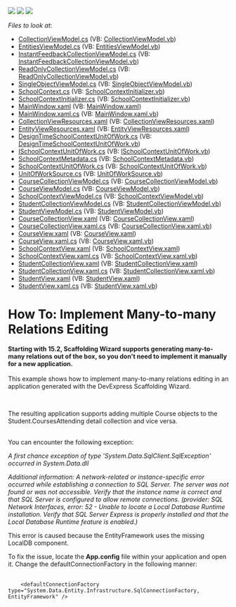 <!-- default badges list -->
![](https://img.shields.io/endpoint?url=https://codecentral.devexpress.com/api/v1/VersionRange/128658957/16.2.3%2B)
[![](https://img.shields.io/badge/Open_in_DevExpress_Support_Center-FF7200?style=flat-square&logo=DevExpress&logoColor=white)](https://supportcenter.devexpress.com/ticket/details/T141250)
[![](https://img.shields.io/badge/📖_How_to_use_DevExpress_Examples-e9f6fc?style=flat-square)](https://docs.devexpress.com/GeneralInformation/403183)
<!-- default badges end -->
<!-- default file list -->
*Files to look at*:

* [CollectionViewModel.cs](./CS/Scaffolding.ManyToMany/Common/CollectionViewModel.cs) (VB: [CollectionViewModel.vb](./VB/Scaffolding.ManyToMany/Common/CollectionViewModel.vb))
* [EntitiesViewModel.cs](./CS/Scaffolding.ManyToMany/Common/EntitiesViewModel.cs) (VB: [EntitiesViewModel.vb](./VB/Scaffolding.ManyToMany/Common/EntitiesViewModel.vb))
* [InstantFeedbackCollectionViewModel.cs](./CS/Scaffolding.ManyToMany/Common/InstantFeedbackCollectionViewModel.cs) (VB: [InstantFeedbackCollectionViewModel.vb](./VB/Scaffolding.ManyToMany/Common/InstantFeedbackCollectionViewModel.vb))
* [ReadOnlyCollectionViewModel.cs](./CS/Scaffolding.ManyToMany/Common/ReadOnlyCollectionViewModel.cs) (VB: [ReadOnlyCollectionViewModel.vb](./VB/Scaffolding.ManyToMany/Common/ReadOnlyCollectionViewModel.vb))
* [SingleObjectViewModel.cs](./CS/Scaffolding.ManyToMany/Common/SingleObjectViewModel.cs) (VB: [SingleObjectViewModel.vb](./VB/Scaffolding.ManyToMany/Common/SingleObjectViewModel.vb))
* [SchoolContext.cs](./CS/Scaffolding.ManyToMany/Data/SchoolContext.cs) (VB: [SchoolContextInitializer.vb](./VB/Scaffolding.ManyToMany/Data/SchoolContextInitializer.vb))
* [SchoolContextInitializer.cs](./CS/Scaffolding.ManyToMany/Data/SchoolContextInitializer.cs) (VB: [SchoolContextInitializer.vb](./VB/Scaffolding.ManyToMany/Data/SchoolContextInitializer.vb))
* [MainWindow.xaml](./CS/Scaffolding.ManyToMany/MainWindow.xaml) (VB: [MainWindow.xaml](./VB/Scaffolding.ManyToMany/MainWindow.xaml))
* [MainWindow.xaml.cs](./CS/Scaffolding.ManyToMany/MainWindow.xaml.cs) (VB: [MainWindow.xaml.vb](./VB/Scaffolding.ManyToMany/MainWindow.xaml.vb))
* [CollectionViewResources.xaml](./CS/Scaffolding.ManyToMany/Resources/CollectionViewResources.xaml) (VB: [CollectionViewResources.xaml](./VB/Scaffolding.ManyToMany/Resources/CollectionViewResources.xaml))
* [EntityViewResources.xaml](./CS/Scaffolding.ManyToMany/Resources/EntityViewResources.xaml) (VB: [EntityViewResources.xaml](./VB/Scaffolding.ManyToMany/Resources/EntityViewResources.xaml))
* [DesignTimeSchoolContextUnitOfWork.cs](./CS/Scaffolding.ManyToMany/SchoolContextDataModel/DesignTimeSchoolContextUnitOfWork.cs) (VB: [DesignTimeSchoolContextUnitOfWork.vb](./VB/Scaffolding.ManyToMany/SchoolContextDataModel/DesignTimeSchoolContextUnitOfWork.vb))
* [ISchoolContextUnitOfWork.cs](./CS/Scaffolding.ManyToMany/SchoolContextDataModel/ISchoolContextUnitOfWork.cs) (VB: [ISchoolContextUnitOfWork.vb](./VB/Scaffolding.ManyToMany/SchoolContextDataModel/ISchoolContextUnitOfWork.vb))
* [SchoolContextMetadata.cs](./CS/Scaffolding.ManyToMany/SchoolContextDataModel/SchoolContextMetadata.cs) (VB: [SchoolContextMetadata.vb](./VB/Scaffolding.ManyToMany/SchoolContextDataModel/SchoolContextMetadata.vb))
* [SchoolContextUnitOfWork.cs](./CS/Scaffolding.ManyToMany/SchoolContextDataModel/SchoolContextUnitOfWork.cs) (VB: [SchoolContextUnitOfWork.vb](./VB/Scaffolding.ManyToMany/SchoolContextDataModel/SchoolContextUnitOfWork.vb))
* [UnitOfWorkSource.cs](./CS/Scaffolding.ManyToMany/SchoolContextDataModel/UnitOfWorkSource.cs) (VB: [UnitOfWorkSource.vb](./VB/Scaffolding.ManyToMany/SchoolContextDataModel/UnitOfWorkSource.vb))
* [CourseCollectionViewModel.cs](./CS/Scaffolding.ManyToMany/ViewModels/Course/CourseCollectionViewModel.cs) (VB: [CourseCollectionViewModel.vb](./VB/Scaffolding.ManyToMany/ViewModels/Course/CourseCollectionViewModel.vb))
* [CourseViewModel.cs](./CS/Scaffolding.ManyToMany/ViewModels/Course/CourseViewModel.cs) (VB: [CourseViewModel.vb](./VB/Scaffolding.ManyToMany/ViewModels/Course/CourseViewModel.vb))
* [SchoolContextViewModel.cs](./CS/Scaffolding.ManyToMany/ViewModels/SchoolContextViewModel.cs) (VB: [SchoolContextViewModel.vb](./VB/Scaffolding.ManyToMany/ViewModels/SchoolContextViewModel.vb))
* [StudentCollectionViewModel.cs](./CS/Scaffolding.ManyToMany/ViewModels/Student/StudentCollectionViewModel.cs) (VB: [StudentCollectionViewModel.vb](./VB/Scaffolding.ManyToMany/ViewModels/Student/StudentCollectionViewModel.vb))
* [StudentViewModel.cs](./CS/Scaffolding.ManyToMany/ViewModels/Student/StudentViewModel.cs) (VB: [StudentViewModel.vb](./VB/Scaffolding.ManyToMany/ViewModels/Student/StudentViewModel.vb))
* [CourseCollectionView.xaml](./CS/Scaffolding.ManyToMany/Views/Course/CourseCollectionView.xaml) (VB: [CourseCollectionView.xaml](./VB/Scaffolding.ManyToMany/Views/Course/CourseCollectionView.xaml))
* [CourseCollectionView.xaml.cs](./CS/Scaffolding.ManyToMany/Views/Course/CourseCollectionView.xaml.cs) (VB: [CourseCollectionView.xaml.vb](./VB/Scaffolding.ManyToMany/Views/Course/CourseCollectionView.xaml.vb))
* [CourseView.xaml](./CS/Scaffolding.ManyToMany/Views/Course/CourseView.xaml) (VB: [CourseView.xaml](./VB/Scaffolding.ManyToMany/Views/Course/CourseView.xaml))
* [CourseView.xaml.cs](./CS/Scaffolding.ManyToMany/Views/Course/CourseView.xaml.cs) (VB: [CourseView.xaml.vb](./VB/Scaffolding.ManyToMany/Views/Course/CourseView.xaml.vb))
* [SchoolContextView.xaml](./CS/Scaffolding.ManyToMany/Views/SchoolContextView.xaml) (VB: [SchoolContextView.xaml](./VB/Scaffolding.ManyToMany/Views/SchoolContextView.xaml))
* [SchoolContextView.xaml.cs](./CS/Scaffolding.ManyToMany/Views/SchoolContextView.xaml.cs) (VB: [SchoolContextView.xaml.vb](./VB/Scaffolding.ManyToMany/Views/SchoolContextView.xaml.vb))
* [StudentCollectionView.xaml](./CS/Scaffolding.ManyToMany/Views/Student/StudentCollectionView.xaml) (VB: [StudentCollectionView.xaml](./VB/Scaffolding.ManyToMany/Views/Student/StudentCollectionView.xaml))
* [StudentCollectionView.xaml.cs](./CS/Scaffolding.ManyToMany/Views/Student/StudentCollectionView.xaml.cs) (VB: [StudentCollectionView.xaml.vb](./VB/Scaffolding.ManyToMany/Views/Student/StudentCollectionView.xaml.vb))
* [StudentView.xaml](./CS/Scaffolding.ManyToMany/Views/Student/StudentView.xaml) (VB: [StudentView.xaml](./VB/Scaffolding.ManyToMany/Views/Student/StudentView.xaml))
* [StudentView.xaml.cs](./CS/Scaffolding.ManyToMany/Views/Student/StudentView.xaml.cs) (VB: [StudentView.xaml.vb](./VB/Scaffolding.ManyToMany/Views/Student/StudentView.xaml.vb))
<!-- default file list end -->
# How To: Implement Many-to-many Relations Editing


<p><strong>Starting with 15.2, Scaffolding Wizard supports generating many-to-many relations out of the box, so you don't need to implement it manually for a new application.</strong><br><br>This example shows how to implement many-to-many relations editing in an application generated with the DevExpress Scaffolding Wizard.</p>
<br>
<p>The resulting application supports adding multiple Course objects to the Student.CoursesAttending detail collection and vice versa.<br><br></p>
<p>You can encounter the following exception:</p>
<p><em>A first chance exception of type 'System.Data.SqlClient.SqlException' occurred in System.Data.dll</em></p>
<p><em>Additional information: A network-related or instance-specific error occurred while establishing a connection to SQL Server. The server was not found or was not accessible. Verify that the instance name is correct and that SQL Server is configured to allow remote connections. (provider: SQL Network Interfaces, error: 52 - Unable to locate a Local Database Runtime installation. Verify that SQL Server Express is properly installed and that the Local Database Runtime feature is enabled.)</em></p>
<p>This error is caused because the EntityFramework uses the missing LocalDB component.</p>
<p>To fix the issue, locate the <strong>App.config</strong> file within your application and open it. Change the defaultConnectionFactory in the following manner:<br><br></p>


```xaml
    <defaultConnectionFactory type="System.Data.Entity.Infrastructure.SqlConnectionFactory, EntityFramework" /> 
```



<br/>


